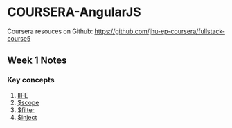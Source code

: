 # COURSERA-AngularJS
Coursera resouces on Github: https://github.com/jhu-ep-coursera/fullstack-course5

## Week 1 Notes
### Key concepts

  1. [IIFE](#iife)
  1. [$scope](#dollarsign-scope)
  1. [$filter](#dollarsign-filter)
  1. [$inject](#dollarsign-inject)
